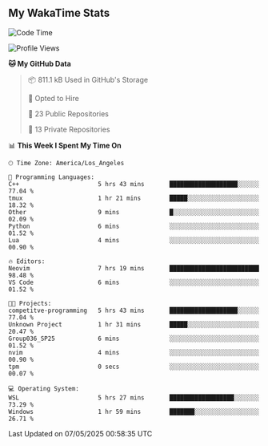 ## My WakaTime Stats
<!--START_SECTION:waka-->
![Code Time](http://img.shields.io/badge/Code%20Time-245%20hrs%2035%20mins-blue)

![Profile Views](http://img.shields.io/badge/Profile%20Views-0-blue)

**🐱 My GitHub Data** 

> 📦 811.1 kB Used in GitHub's Storage 
 > 
> 💼 Opted to Hire
 > 
> 📜 23 Public Repositories 
 > 
> 🔑 13 Private Repositories 
 > 
📊 **This Week I Spent My Time On** 

```text
🕑︎ Time Zone: America/Los_Angeles

💬 Programming Languages: 
C++                      5 hrs 43 mins       ███████████████████░░░░░░   77.04 % 
tmux                     1 hr 21 mins        █████░░░░░░░░░░░░░░░░░░░░   18.32 % 
Other                    9 mins              █░░░░░░░░░░░░░░░░░░░░░░░░   02.09 % 
Python                   6 mins              ░░░░░░░░░░░░░░░░░░░░░░░░░   01.52 % 
Lua                      4 mins              ░░░░░░░░░░░░░░░░░░░░░░░░░   00.90 % 

🔥 Editors: 
Neovim                   7 hrs 19 mins       █████████████████████████   98.48 % 
VS Code                  6 mins              ░░░░░░░░░░░░░░░░░░░░░░░░░   01.52 % 

🐱‍💻 Projects: 
competitve-programming   5 hrs 43 mins       ███████████████████░░░░░░   77.04 % 
Unknown Project          1 hr 31 mins        █████░░░░░░░░░░░░░░░░░░░░   20.47 % 
Group036_SP25            6 mins              ░░░░░░░░░░░░░░░░░░░░░░░░░   01.52 % 
nvim                     4 mins              ░░░░░░░░░░░░░░░░░░░░░░░░░   00.90 % 
tpm                      0 secs              ░░░░░░░░░░░░░░░░░░░░░░░░░   00.07 % 

💻 Operating System: 
WSL                      5 hrs 27 mins       ██████████████████░░░░░░░   73.29 % 
Windows                  1 hr 59 mins        ███████░░░░░░░░░░░░░░░░░░   26.71 % 
```


 Last Updated on 07/05/2025 00:58:35 UTC
<!--END_SECTION:waka-->
